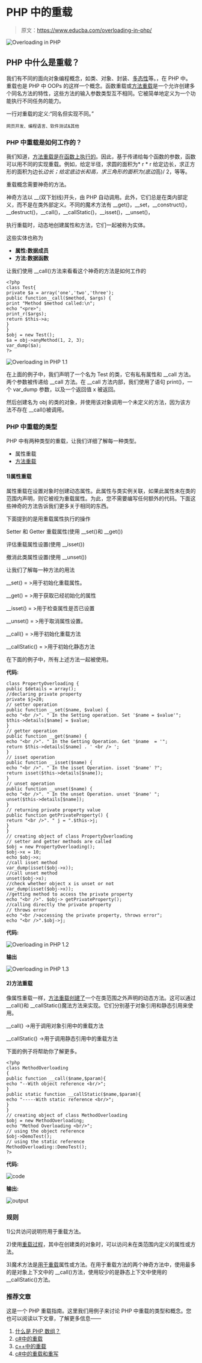 # PHP 中的重载

> 原文：<https://www.educba.com/overloading-in-php/>

![Overloading in PHP](img/f94ac06292b8cdc2053cdb1eb4e2e324.png)



## PHP 中什么是重载？

我们有不同的面向对象编程概念，如类、对象、封装、[多态性](https://www.educba.com/what-is-polymorphism/)等。，在 PHP 中。重载也是 PHP 中 OOPs 的这样一个概念。函数重载或[方法重载](https://www.educba.com/method-overloading-in-python/)是一个允许创建多个同名方法的特性，这些方法的输入参数类型互不相同。它被简单地定义为一个功能执行不同任务的能力。

一行对重载的定义:“同名但实现不同。”

<small>网页开发、编程语言、软件测试&其他</small>

### PHP 中重载是如何工作的？

我们知道，[方法重载是在函数上执行的](https://www.educba.com/method-overloading-in-php/)。因此，基于传递给每个函数的参数，函数可以用不同的实现重载。例如，给定半径，求圆的面积为* r * r 给定边长，求正方形的面积为边长*边长；给定底边长和高，求三角形的面积为(底边*高)/ 2，等等。

重载概念需要神奇的方法。

神奇方法以 __(双下划线)开头，由 PHP 自动调用。此外，它们总是在类内部定义，而不是在类外部定义。不同的魔术方法有 __get()，__set，__construct()，__destruct()，__call()，__callStatic()，__isset()，__unset()，

执行重载时，动态地创建属性和方法，它们一起被称为实体。

这些实体也称为

*   **属性:数据成员**
*   **方法:数据函数**

让我们使用 __call()方法来看看这个神奇的方法是如何工作的

```
<?php
class Test{
private $a = array('one','two','three');
public function__call($method, $args) {
print "Method $method called:\n";
echo "<pre>";
print_r($args);
return $this->a;
}
}
$obj = new Test();
$a = obj->anyMethod(1, 2, 3);
var_dump($a);
?>
```

![Overloading in PHP 1.1](img/8f852d37e2560e1131e725d63c44a746.png)



在上面的例子中，我们声明了一个名为 Test 的类，它有私有属性和 __call 方法。两个参数被传递给 __call 方法。在 __call 方法内部，我们使用了语句 print()，一个 var_dump 参数，以及一个返回值 x 被返回。

然后创建名为 obj 的类的对象，并使用该对象调用一个未定义的方法，因为该方法不存在 __call()被调用。

### PHP 中重载的类型

PHP 中有两种类型的重载，让我们详细了解每一种类型。

*   属性重载
*   [方法重载](https://www.educba.com/method-overloading-in-c-sharp/)

#### 1)属性重载

属性重载在设置对象时创建动态属性。此属性与类实例关联，如果此属性未在类的范围内声明，则它被视为重载属性。为此，您不需要编写任何额外的代码。下面这些神奇的方法告诉我们更多关于相同的东西。

下面提到的是用重载属性执行的操作

Setter 和 Getter 重载属性(使用 __set()和 __get())

评估重载属性设置(使用 __isset())

撤消此类属性设置(使用 __unset())

让我们了解每一种方法的用法

__set() = >用于初始化重载属性。

__get() = >用于获取已经初始化的属性

__isset() = >用于检查属性是否已设置

__unset() = >用于取消属性设置。

__call() = >用于初始化重载方法

__callStatic() = >用于初始化静态方法

在下面的例子中，所有上述方法一起被使用。

**代码:**

```
class PropertyOverloading {
public $details = array();
//declaring private property
private $j=20;
// setter operation
public function __set($name, $value) {
echo "<br />". " In the Setting operation. Set '$name = $value'";
$this->details[$name] = $value;
}
// getter operation
public function __get($name) {
echo "<br />". " In the Getting Operation. Get '$name  = '";
return $this->details[$name] . ' <br /> ';
}
// isset operation
public function __isset($name) {
echo "<br />". " In the isset Operation. isset '$name' ?";
return isset($this->details[$name]);
}
// unset operation
public function __unset($name) {
echo "<br />". " In the unset Operation. unset '$name' ";
unset($this->details[$name]);
}
// returning private property value
public function getPrivateProperty() {
return "<br />". " j = ".$this->j;
}
}
// creating object of class PropertyOverloading
// setter and getter methods are called
$obj = new PropertyOverloading();
$obj->x = 10;
echo $obj->x;
//call isset method
var_dump(isset($obj->x));
//call unset method
unset($obj->x);
//check whether object x is unset or not
var_dump(isset($obj->x));
//getting method to access the private property
echo "<br />". $obj-> getPrivateProperty();
//calling directly the private property
// throws error
echo "<br />accessing the private property, throws error";
echo "<br />".$obj->j;
```

**代码:**

![Overloading in PHP 1.2](img/adf62103ceb119a63c0ac87a817a4744.png)



**输出**

![Overloading in PHP 1.3](img/0ea061c6d5c873428cd6a5c6b64d8fa5.png)



#### 2)方法重载

像属性重载一样，[方法重载创建了](https://www.educba.com/method-overloading-in-c-plus-plus/)一个在类范围之外声明的动态方法。这可以通过 __call()和 __callStatic()魔法方法来实现。它们分别基于对象引用和静态引用来使用。

__call() ->用于调用对象引用中的重载方法

__callStatic() ->用于调用静态引用中的重载方法

下面的例子将帮助你了解更多。

```
<?php
class MethodOverloading
{
public function __call($name,$param){
echo "--With object reference <br/>";
}
public static function __callStatic($name,$param){
echo "-----With static reference <br/>";
}
}
// creating object of class MethodOverloading
$obj = new MethodOverloading;
echo "Method Overloading <br/>";
// using the object reference
$obj->DemoTest();
// using the static reference
MethodOverloading::DemoTest();
?>
```

**代码:**

![code](img/4f2373de08b3866cc13cd01423cba440.png)



**输出:**

![output](img/2bcdfb497493038981cf422b727c3fc7.png)



### 规则

1)公共访问说明符用于重载方法。

2)使用[重载过程](https://www.educba.com/overloading-in-java/)，其中在创建类的对象时，可以访问未在类范围内定义的属性或方法。

3)魔术方法是[用于重载](https://www.educba.com/python-overloading/)属性或方法。在用于重载方法的两个神奇方法中，使用最多的是对象上下文中的 __call()方法，使用较少的是静态上下文中使用的 __callStatic()方法。

### 推荐文章

这是一个 PHP 重载指南。这里我们用例子来讨论 PHP 中重载的类型和概念。您也可以阅读以下文章，了解更多信息——

1.  [什么是 PHP 数组？](https://www.educba.com/what-is-php-array/)
2.  [c#中的重载](https://www.educba.com/overloading-in-c-sharp/)
3.  [c++中的重载](https://www.educba.com/overloading-in-c-plus-plus/)
4.  [c#中的重载和重写](https://www.educba.com/overloading-and-overriding-in-c/)





